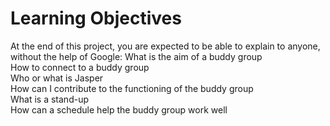 # Learning Objectives
At the end of this project, you are expected to be able to explain to anyone, without the help of Google:
What is the aim of a buddy group  
How to connect to a buddy group  
Who or what is Jasper  
How can I contribute to the functioning of the buddy group  
What is a stand-up  
How can a schedule help the buddy group work well  

